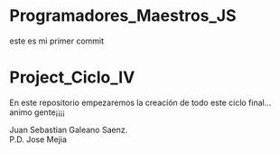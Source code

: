 
# Programadores_Maestros_JS
este es mi primer commit

# Project_Ciclo_IV
En este repositorio empezaremos la creación de todo este ciclo final... animo gente¡¡¡¡

Juan Sebastian Galeano Saenz.  
P.D. Jose Mejia

